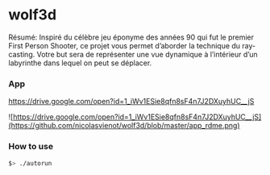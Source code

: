 # wolf3d
Résumé: Inspiré du célèbre jeu éponyme des années 90 qui fut le premier First Person Shooter, ce projet vous permet d’aborder la technique du ray-casting. Votre but sera de représenter une vue dynamique à l’intérieur d’un labyrinthe dans lequel on peut se déplacer.

### App

https://drive.google.com/open?id=1_iWv1ESie8qfn8sF4n7J2DXuyhUC__jS

![https://drive.google.com/open?id=1_iWv1ESie8qfn8sF4n7J2DXuyhUC__jS](https://github.com/nicolasvienot/wolf3d/blob/master/app_rdme.png)

### How to use

```bash
$> ./autorun
```
